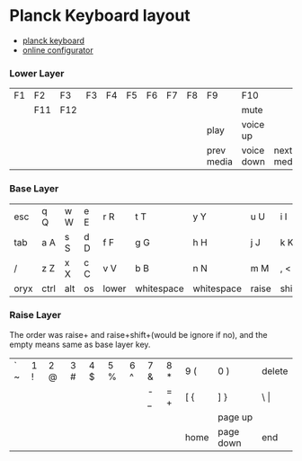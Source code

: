 # Planck Keyboard layout

- [planck keyboard](https://ergodox-ez.com/pages/planck)
- [online configurator](https://configure.ergodox-ez.com/planck-ez/layouts/Xqbmy/latest/0)

### Lower Layer

|     |     |     |     |     |     |     |     |     |            |            |            |
| --- | --- | --- | --- | --- | --- | --- | --- | --- | ---------- | ---------- | ---------- |
| F1  | F2  | F3  | F3  | F4  | F5  | F6  | F7  | F8  | F9         | F10        |            |
|     | F11 | F12 |     |     |     |     |     |     |            | mute       |            |
|     |     |     |     |     |     |     |     |     | play       | voice up   |            |
|     |     |     |     |     |     |     |     |     | prev media | voice down | next media |

### Base Layer

|      |      |     |     |       |            |            |       |       |      |      |           |
| ---- | ---- | --- | --- | ----- | ---------- | ---------- | ----- | ----- | ---- | ---- | --------- |
| esc  | q Q  | w W | e E | r R   | t T        | y Y        | u U   | i I   | o O  | p P  | backspace |
| tab  | a A  | s S | d D | f F   | g G        | h H        | j J   | k K   | l L  | ; :  | ' "       |
| /    | z Z  | x X | c C | v V   | b B        | n N        | m M   | , <   | . >  | up   | enter     |
| oryx | ctrl | alt | os  | lower | whitespace | whitespace | raise | shift | left | down | right     |

### Raise Layer

The order was raise+<key> and raise+shift+<key>(would be ignore if no), and the empty means same as base layer key.

|         |     |     |     |      |     |     |      |      |      |           |          |
| ------- | --- | --- | --- | ---- | --- | --- | ---- | ---- | ---- | --------- | -------- |
| &#96; ~ | 1 ! | 2 @ | 3 # | 4 \$ | 5 % | 6 ^ | 7 &  | 8 \* | 9 (  | 0 )       | delete   |
|         |     |     |     |      |     |     | - \_ | = +  | [ {  | ] }       | \ &#124; |
|         |     |     |     |      |     |     |      |      |      | page up   |          |
|         |     |     |     |      |     |     |      |      | home | page down | end      |
